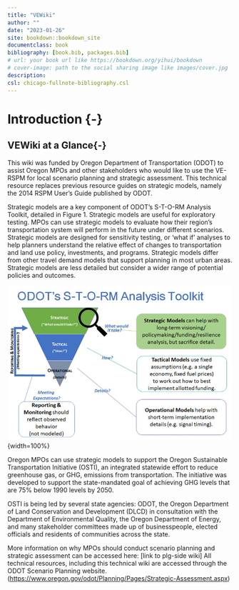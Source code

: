```yaml
--- 
title: "VEWiki"
author: ""
date: "2023-01-26"
site: bookdown::bookdown_site
documentclass: book
bibliography: [book.bib, packages.bib]
# url: your book url like https://bookdown.org/yihui/bookdown
# cover-image: path to the social sharing image like images/cover.jpg
description: 
csl: chicago-fullnote-bibliography.csl
---
```


# Introduction {-}

## VEWiki at a Glance{-}

This wiki was funded by Oregon Department of Transportation (ODOT) to assist Oregon MPOs and other stakeholders who would like to use the VE-RSPM for local scenario planning and strategic assessment. This technical resource replaces previous resource guides on strategic models, namely the 2014 RSPM User’s Guide published by ODOT.

Strategic models are a key component of ODOT’s S-T-O-RM Analysis Toolkit, detailed in Figure 1. Strategic models are useful for exploratory testing. MPOs can use strategic models to evaluate how their region’s transportation system will perform in the future under different scenarios. Strategic models are designed for sensitivity testing, or ‘what if’ analyses to help planners understand the relative effect of changes to transportation and land use policy, investments, and programs.
Strategic models differ from other travel demand models that support planning in most urban areas. Strategic models are less detailed but consider a wider range of potential policies and outcomes.  

![FIGURE 1. Oregon STORM framework. Source: ODOT](images/OR_STORM.jpg){width=100%}

Oregon MPOs can use strategic models to support the Oregon Sustainable Transportation Initiative (OSTI), an integrated statewide effort to reduce greenhouse gas, or GHG, emissions from transportation. The initiative was developed to support the state-mandated goal of achieving GHG levels that are 75% below 1990 levels by 2050. 

OSTI is being led by several state agencies: ODOT, the Oregon Department of Land Conservation and Development (DLCD) in consultation with the Department of Environmental Quality, the Oregon Department of Energy, and many stakeholder committees made up of businesspeople, elected officials and residents of communities across the state.

More information on why MPOs should conduct scenario planning and strategic assessment can be accessed here: [link to plg-side wiki]
All technical resources, including this technical wiki are accessed through the ODOT Scenario Planning website. (https://www.oregon.gov/odot/Planning/Pages/Strategic-Assessment.aspx) 


